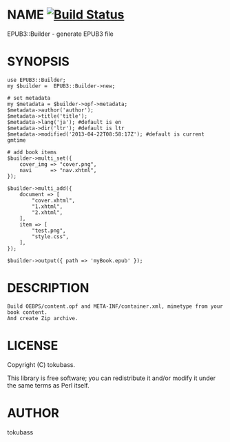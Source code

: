 # NAME [![Build Status](https://travis-ci.org/tokubass/EPUB3-Builder.png)](https://travis-ci.org/tokubass/EPUB3-Builder)

EPUB3::Builder - generate EPUB3 file

# SYNOPSIS

    use EPUB3::Builder;
    my $builder =  EPUB3::Builder->new;

    # set metadata
    my $metadata = $builder->opf->metadata;
    $metadata->author('author');
    $metadata->title('title');
    $metadata->lang('ja'); #default is en
    $metadata->dir('ltr'); #default is ltr
    $metadata->modified('2013-04-22T08:58:17Z'); #default is current gmtime

    # add book items
    $builder->multi_set({
        cover_img => "cover.png",
        navi      => "nav.xhtml",
    });

    $builder->multi_add({
        document => [
            "cover.xhtml",
            "1.xhtml",
            "2.xhtml",
        ],
        item => [
            "test.png",
            "style.css",
        ],
    });

    $builder->output({ path => 'myBook.epub' });

# DESCRIPTION

    Build OEBPS/content.opf and META-INF/container.xml, mimetype from your book content.
    And create Zip archive.

# LICENSE

Copyright (C) tokubass.

This library is free software; you can redistribute it and/or modify
it under the same terms as Perl itself.

# AUTHOR

tokubass
